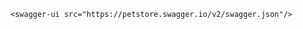 ```<swagger-ui src="https://petstore.swagger.io/v2/swagger.json"/>```

<swagger-ui src="./public/api-docs.json"/>